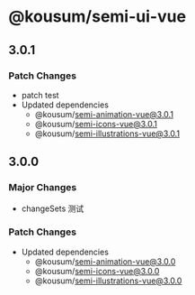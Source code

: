 # @kousum/semi-ui-vue

## 3.0.1

### Patch Changes

-   patch test
-   Updated dependencies
    -   @kousum/semi-animation-vue@3.0.1
    -   @kousum/semi-icons-vue@3.0.1
    -   @kousum/semi-illustrations-vue@3.0.1

## 3.0.0

### Major Changes

-   changeSets 测试

### Patch Changes

-   Updated dependencies
    -   @kousum/semi-animation-vue@3.0.0
    -   @kousum/semi-icons-vue@3.0.0
    -   @kousum/semi-illustrations-vue@3.0.0
